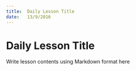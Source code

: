 ```yaml
---
title:  Daily Lesson Title
date:   13/9/2016
---
```


# Daily Lesson Title

Write lesson contents using Markdown format here